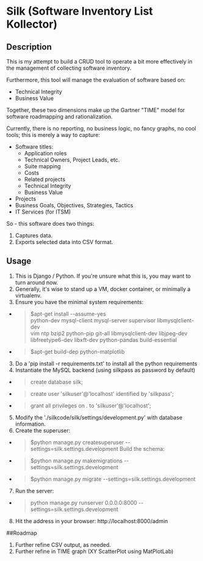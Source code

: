 # Silk (Software Inventory List Kollector)

## Description

This is my attempt to build a CRUD tool to operate a bit more effectively in the management of collecting software inventory.

Furthermore, this tool will manage the evaluation of software based on:
* Technical Integrity
* Business Value

Together, these two dimensions make up the Gartner "TIME" model for software roadmapping and rationalization.

Currently, there is no reporting, no business logic, no fancy graphs, no cool tools;  this is merely a way to capture:
* Software titles:
    * Application roles
    * Technical Owners, Project Leads, etc.
    * Suite mapping
    * Costs
    * Related projects
    * Technical Integrity
    * Business Value
* Projects
* Business Goals, Objectives, Strategies, Tactics
* IT Services (for ITSM)

So - this software does two things:
1. Captures data.
2. Exports selected data into CSV format.

## Usage

1. This is Django / Python.  If you're unsure what this is, you may want to turn around now.
2. Generally, it's wise to stand up a VM, docker container, or minimally a virtualenv.
3. Ensure you have the minimal system requirements:
* >$apt-get install --assume-yes \
	python-dev mysql-client mysql-server supervisor libmysqlclient-dev \
	vim ntp bzip2 python-pip git-all libmysqlclient-dev libjpeg-dev \
	libfreetype6-dev libxft-dev python-pandas build-essential
* >$apt-get build-dep python-matplotlib
3. Do a 'pip install -r requirements.txt' to install all the python requirements
4. Instantiate the MySQL backend (using silkpass as password by default)
* >create database silk;
* >create user 'silkuser'@'localhost' identified by 'silkpass';
* >grant all privileges on *.* to 'silkuser'@'localhost';
5. Modify the './silkcode/silk/settings/development.py' with database information.
6. Create the superuser:
* >$python manage.py createsuperuser --settings=silk.settings.development
Build the schema:
* >$python manage.py makemigrations --settings=silk.settings.development 
* >$python manage.py migrate --settings=silk.settings.development 
7. Run the server: 
* > python manage.py runserver 0.0.0.0:8000 --settings=silk.settings.development
8. Hit the address in your browser: http://localhost:8000/admin

 
##Roadmap
1. Further refine CSV output, as needed.
2. Further refine in TIME graph (XY ScatterPlot using MatPlotLab)
